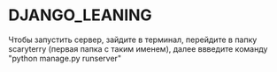 # DJANGO_LEANING

Чтобы запустить сервер, зайдите в терминал, перейдите в папку scaryterry (первая папка с таким именем), далее ввведите команду "python manage.py runserver"
